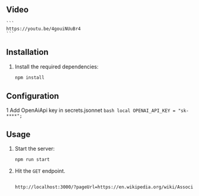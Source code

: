 ## Video 
    ```
    https://youtu.be/4gouiNUuBr4
    ```


## Installation

1. Install the required dependencies:

    ```bash
    npm install
    ```

## Configuration

1  Add OpenAiApi key in secrets.jsonnet
    ```bash
    local OPENAI_API_KEY = "sk-****";
    ```

## Usage

1. Start the server:

    ```bash
    npm run start
    ```

2. Hit the `GET` endpoint.


    ```bash
    
   http://localhost:3000/?pageUrl=https://en.wikipedia.org/wiki/Association_football
    ```

